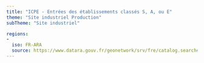```yaml
---
title: "ICPE - Entrées des établissements classés S, A, ou E"
theme: "Site industriel Production"
subTheme: "Site industriel"

regions:
-
  iso: FR-ARA
  source: https://www.datara.gouv.fr/geonetwork/srv/fre/catalog.search#/search?resultType=details&sortBy=relevance&from=1&to=20&fast=index&_content_type=json&any=ICPE - Entrées des établissements classés S, A, ou E
---
```

